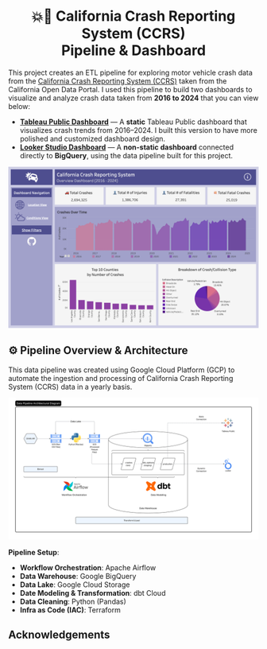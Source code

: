 <h1 align="center">💥🚗 California Crash Reporting System (CCRS) </br> Pipeline & Dashboard </h1>

This project creates an ETL pipeline for exploring motor vehicle crash data from the [California Crash Reporting System (CCRS)](https://data.ca.gov/) taken from the California Open Data Portal. I used this pipeline to build two dashboards to visualize and analyze crash data taken from **2016 to 2024** that you can view below:

- **[Tableau Public Dashboard](https://public.tableau.com/app/profile/nikita.jakkam/viz/CCRSDashboard/OverviewDashboard)** — A **static** Tableau Public dashboard that visualizes crash trends from 2016–2024. I built this version to have more polished and customized dashboard design.
- **[Looker Studio Dashboard](https://lookerstudio.google.com/s/houpEX8slXw)** — A **non-static dashboard** connected directly to **BigQuery**, using the data pipeline built for this project.

<p align="center">
<img src="images/tableau-dashboard.png" alt="Tableau Dashboard Overview Page Screenshot" width="700"/>
</p>

## ⚙️ Pipeline Overview & Architecture
This data pipeline was created using Google Cloud Platform (GCP) to automate the ingestion and processing of California Crash Reporting System (CCRS) data in a yearly basis. 

<p align="center">
<img src="images/pipeline-diagram.svg" alt="Data Pipeline Diagram" width="1000"/>
</p>

**Pipeline Setup**:
- **Workflow Orchestration**: Apache Airflow
- **Data Warehouse**: Google BigQuery
- **Data Lake**: Google Cloud Storage
- **Date Modeling & Transformation**: dbt Cloud
- **Data Cleaning**: Python (Pandas)
- **Infra as Code (IAC)**: Terraform

## Acknowledgements
